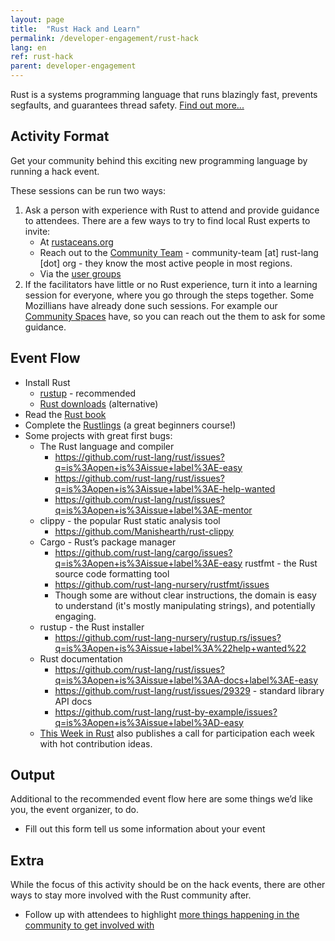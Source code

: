 ```yaml
---
layout: page
title:  "Rust Hack and Learn"
permalink: /developer-engagement/rust-hack
lang: en
ref: rust-hack
parent: developer-engagement
---
```


Rust is a systems programming language that runs blazingly fast, prevents segfaults, and guarantees thread safety. [Find out more...](https://www.rust-lang.org)

## Activity Format

Get your community behind this exciting new programming language by running a hack event.

These sessions can be run two ways:

1. Ask a person with experience with Rust to attend and provide guidance to attendees. There are a few ways to try to find local Rust experts to invite:
    * At [rustaceans.org](http://www.rustaceans.org/)
    * Reach out to the [Community Team](https://www.rust-lang.org/en-US/team.html#Community-team) - community-team [at] rust-lang [dot] org - they know the most active people in most regions.
    * Via the [user groups](https://www.rust-lang.org/en-US/user-groups.html)
2. If the facilitators have little or no Rust experience, turn it into a learning session for everyone, where you go through the steps together. Some Mozillians have already done such sessions. For example our [Community Spaces](https://wiki.mozilla.org/Participation/Community_Spaces) have, so you can reach out the them to ask for some guidance.

## Event Flow

* Install Rust
    * [rustup](www.rustup.rs) - recommended
    * [Rust downloads](https://www.rust-lang.org/downloads.html) (alternative)
* Read the [Rust book](https://doc.rust-lang.org/stable/book/)
* Complete the [Rustlings](https://github.com/carols10cents/rustlings) (a great beginners course!)
* Some projects with great first bugs:
    * The Rust language and compiler
        * https://github.com/rust-lang/rust/issues?q=is%3Aopen+is%3Aissue+label%3AE-easy
        * https://github.com/rust-lang/rust/issues?q=is%3Aopen+is%3Aissue+label%3AE-help-wanted
        * https://github.com/rust-lang/rust/issues?q=is%3Aopen+is%3Aissue+label%3AE-mentor
    * clippy - the popular Rust static analysis tool
        * https://github.com/Manishearth/rust-clippy
    * Cargo - Rust’s package manager
        * https://github.com/rust-lang/cargo/issues?q=is%3Aopen+is%3Aissue+label%3AE-easy
    rustfmt - the Rust source code formatting tool
        * https://github.com/rust-lang-nursery/rustfmt/issues
        * Though some are without clear instructions, the domain is easy to understand (it's mostly manipulating strings), and potentially engaging.
    * rustup - the Rust installer
        * https://github.com/rust-lang-nursery/rustup.rs/issues?q=is%3Aopen+is%3Aissue+label%3A%22help+wanted%22
    * Rust documentation
        * https://github.com/rust-lang/rust/issues?q=is%3Aopen+is%3Aissue+label%3AA-docs+label%3AE-easy
        * https://github.com/rust-lang/rust/issues/29329 - standard library API docs
        * https://github.com/rust-lang/rust-by-example/issues?q=is%3Aopen+is%3Aissue+label%3AD-easy
    * [This Week in Rust](https://this-week-in-rust.org/) also publishes a call for participation each week with hot contribution ideas.


## Output
Additional to the recommended event flow here are some things we’d like you, the event organizer, to do.

* Fill out this form tell us some information about your event <add url when ready>

## Extra
While the focus of this activity should be on the hack events, there are other ways to stay more involved with the Rust community after.

* Follow up with attendees to highlight [more things happening in the community to get involved with](https://www.rust-lang.org/en-US/community.html)
